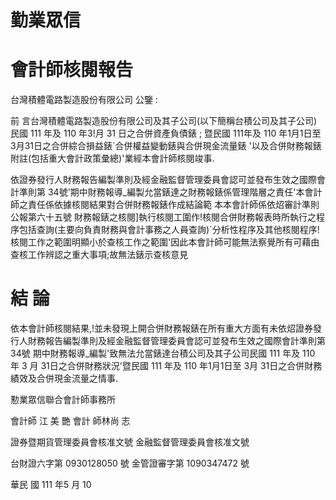 # 勤業眾信

# 會計師核閱報告

台灣積體電路製造股份有限公司 公鑒 :

前 言台灣積體電路製造股份有限公司及其子公司(以下簡稱台積公司及其子公司)民國 111 年及 110 年3!月 31 日之合併資產負債錶 ; 暨民國 111年及 110 年1月1日至 3月31日之合併綜合損益錶`合併權益變動錶與合併現金流量錶 '以及合併財務報錶附註(包括重大會計政策彙總)'業經本會計師核閱竣事.

依證券發行人財務報告編製準則及經金融監督管理委員會認可並發布生效之國際會計準則第 34號'期中財務報導_編製允當錶達之財務報錶係管理階層之責任'本會計師之責任係依據核閱結果對合併財務報錶作成結論範 本本會計師係依炤審計準則公報第六十五號 財務報錶之核閱]執行核閱工圍作!核閱合併財務報表時所執行之程序包括查詢(主要向負責財務與會計事務之人員查詢)`分析性程序及其他核閱程序!核閱工作之範圍明顯小於查核工作之範圍'因此本會計師可能無法察覺所有可藉由查核工作辨認之重大事項;故無法錶示查核意見

# 結 論

依本會計師核閱結果,!並未發現上開合併財務報錶在所有重大方面有未依炤證券發行人財務報告編製準則及經金融監督管理委員會認可並發布生效之國際會計準則第34號 期中財務報導_編製'致無法允當錶達台積公司及其子公司民國 111 年及 110 年 3 月 31日之合併財務狀況'暨民國 111 年及 110 年1月1日至 3月 31日之合併財務績效及合併現金流量之情事.

懃業眾信聯合會計師事務所

會計師 江 美 艷 會計 師林尚 志

證券暨期貨管理委員會核准文號 金融監督管理委員會核准文號

台財證六字第 0930128050 號 金管證審字第 1090347472 號

華民 國 111 年5 月 10